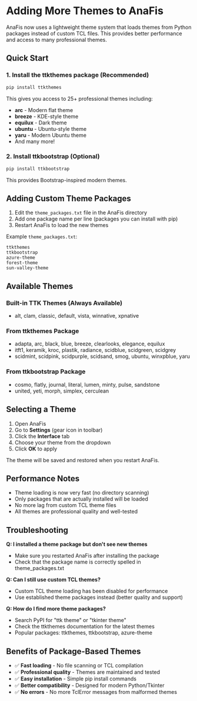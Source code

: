 # Adding More Themes to AnaFis

AnaFis now uses a lightweight theme system that loads themes from Python packages instead of custom TCL files. This provides better performance and access to many professional themes.

## Quick Start

### 1. Install the ttkthemes package (Recommended)
```bash
pip install ttkthemes
```
This gives you access to 25+ professional themes including:
- **arc** - Modern flat theme
- **breeze** - KDE-style theme  
- **equilux** - Dark theme
- **ubuntu** - Ubuntu-style theme
- **yaru** - Modern Ubuntu theme
- And many more!

### 2. Install ttkbootstrap (Optional)
```bash
pip install ttkbootstrap
```
This provides Bootstrap-inspired modern themes.

## Adding Custom Theme Packages

1. Edit the `theme_packages.txt` file in the AnaFis directory
2. Add one package name per line (packages you can install with pip)
3. Restart AnaFis to load the new themes

Example `theme_packages.txt`:
```
ttkthemes
ttkbootstrap
azure-theme
forest-theme
sun-valley-theme
```

## Available Themes

### Built-in TTK Themes (Always Available)
- alt, clam, classic, default, vista, winnative, xpnative

### From ttkthemes Package
- adapta, arc, black, blue, breeze, clearlooks, elegance, equilux
- itft1, keramik, kroc, plastik, radiance, scidblue, scidgreen, scidgrey
- scidmint, scidpink, scidpurple, scidsand, smog, ubuntu, winxpblue, yaru

### From ttkbootstrap Package  
- cosmo, flatly, journal, literal, lumen, minty, pulse, sandstone
- united, yeti, morph, simplex, cerculean

## Selecting a Theme

1. Open AnaFis
2. Go to **Settings** (gear icon in toolbar)
3. Click the **Interface** tab
4. Choose your theme from the dropdown
5. Click **OK** to apply

The theme will be saved and restored when you restart AnaFis.

## Performance Notes

- Theme loading is now very fast (no directory scanning)
- Only packages that are actually installed will be loaded
- No more lag from custom TCL theme files
- All themes are professional quality and well-tested

## Troubleshooting

**Q: I installed a theme package but don't see new themes**
- Make sure you restarted AnaFis after installing the package
- Check that the package name is correctly spelled in theme_packages.txt

**Q: Can I still use custom TCL themes?**
- Custom TCL theme loading has been disabled for performance
- Use established theme packages instead (better quality and support)

**Q: How do I find more theme packages?**
- Search PyPI for "ttk theme" or "tkinter theme"
- Check the ttkthemes documentation for the latest themes
- Popular packages: ttkthemes, ttkbootstrap, azure-theme

## Benefits of Package-Based Themes

- ✅ **Fast loading** - No file scanning or TCL compilation
- ✅ **Professional quality** - Themes are maintained and tested
- ✅ **Easy installation** - Simple pip install commands
- ✅ **Better compatibility** - Designed for modern Python/Tkinter
- ✅ **No errors** - No more TclError messages from malformed themes

